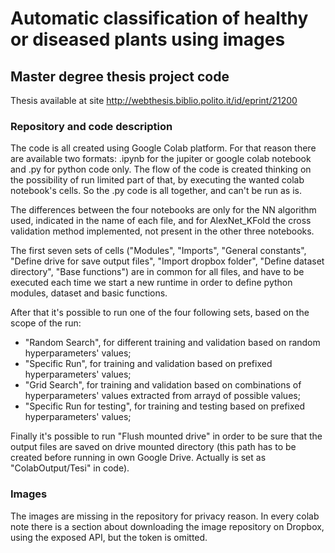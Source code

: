 # Automatic classification of healthy or diseased plants using images
## Master degree thesis project code
Thesis available at site http://webthesis.biblio.polito.it/id/eprint/21200

### Repository and code description

The code is all created using Google Colab platform. 
For that reason there are available two formats: .ipynb for the jupiter or google colab notebook and .py for python code only.
The flow of the code is created thinking on the possibility of run limited part of that, by executing the wanted colab notebook's cells. So the .py code is all together, and can't be run as is.

The differences between the four notebooks are only for the NN algorithm used, indicated in the name of each file, and for AlexNet_KFold the cross validation method implemented, not present in the other three notebooks.

The first seven sets of cells ("Modules", "Imports", "General constants", "Define drive for save output files", "Import dropbox folder", "Define dataset directory", "Base functions") are in common for all files, and have to be executed each time we start a new runtime in order to define python modules, dataset and basic functions.

After that it's possible to run one of the four following sets, based on the scope of the run:
- "Random Search", for different training and validation based on random hyperparameters' values;
- "Specific Run", for training and validation based on prefixed hyperparameters' values;
- "Grid Search", for training and validation based on combinations of hyperparameters' values extracted from arrayd of possible values;
- "Specific Run for testing", for training and testing based on prefixed hyperparameters' values;

Finally it's possible to run "Flush mounted drive" in order to be sure that the output files are saved on drive mounted directory (this path has to be created before running in own Google Drive. Actually is set as "ColabOutput/Tesi" in code).

### Images
The images are missing in the repository for privacy reason. In every colab note there is a section about downloading the image repository on Dropbox, using the exposed API, but the token is omitted.
